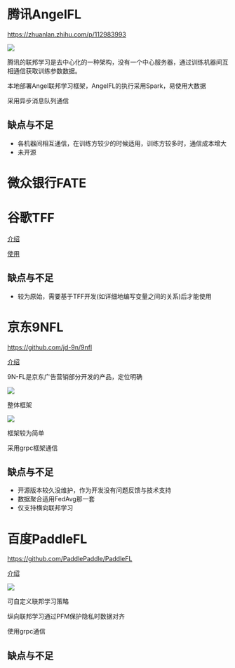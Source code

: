 # 腾讯AngelFL

https://zhuanlan.zhihu.com/p/112983993

![](https://pic3.zhimg.com/80/v2-115868ed04d426ed15cff701fadecfca_720w.jpg)

腾讯的联邦学习是去中心化的一种架构，没有一个中心服务器，通过训练机器间互相通信获取训练参数数据。

本地部署Angel联邦学习框架，AngelFL的执行采用Spark，易使用大数据

采用异步消息队列通信

## 缺点与不足

- 各机器间相互通信，在训练方较少的时候适用，训练方较多时，通信成本增大
- 未开源



# 微众银行FATE



# 谷歌TFF

[介绍](https://blog.csdn.net/Mr_Zing/article/details/100051535)

[使用](https://www.cnblogs.com/linglanhuakai/p/14651231.html)

## 缺点与不足

- 较为原始，需要基于TFF开发(如详细地编写变量之间的关系)后才能使用



# 京东9NFL

https://github.com/jd-9n/9nfl

[介绍](https://mp.weixin.qq.com/s/933nA30Xg_GBbjKtDRuBnQ)

9N-FL是京东广告营销部分开发的产品，定位明确

![](https://github.com/jd-9n/9nfl/raw/master/docs/imgs/%E8%81%94%E9%82%A6%E5%AD%A6%E4%B9%A0.png)

整体框架

![](https://github.com/jd-9n/9nfl/raw/master/docs/imgs/architecture.png)

框架较为简单

采用grpc框架通信

## 缺点与不足

- 开源版本较久没维护，作为开发没有问题反馈与技术支持
- 数据聚合适用FedAvg那一套
- 仅支持横向联邦学习



# 百度PaddleFL

https://github.com/PaddlePaddle/PaddleFL

[介绍](https://segmentfault.com/a/1190000022300911)

![](https://github.com/PaddlePaddle/PaddleFL/raw/master/images/FL-training.png)

可自定义联邦学习策略

纵向联邦学习通过PFM保护隐私时数据对齐

使用grpc通信

## 缺点与不足

